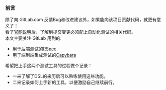 ### 前言

除了向 GitLab.com 反馈Bug和改进建议外，如果能向该项目贡献代码，就更有意义了！  
看了[官网说明](https://docs.gitlab.com/ce/development/)后，了解到提交变更必须配上自动化测试的相关代码。  
本文主要关注 GitLab 用到的:  
* 用于后端测试的[RSpec](https://github.com/rspec/rspec-rails/)
* 用于端到端集成测试的[Capybara](https://github.com/teamcapybara/capybara)

希望把上手这两个测试工具的过程做个记录：
* 一来了解了DSL的来历后可以熟练使用这些功能。
* 二来记录如何上手新的工具，以便激励自己继续前行。


